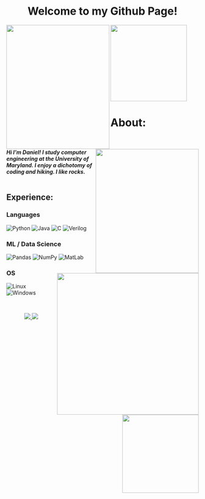 <h1 align="center">Welcome to my Github Page!</h1>
<p>
  <img align="left" src="https://github.com/Daniel-Lamb/Thanks-for-visiting/assets/96439440/07e02d44-2ad7-473f-9147-3c597c71ec9b" width="270px" height="325px">
  <img align="right" src="https://github.com/Daniel-Lamb/Thanks-for-visiting/assets/96439440/07e02d44-2ad7-473f-9147-3c597c71ec9b" width="270px" height="325px">
  <img align="center" src="https://github.com/Daniel-Lamb/Thanks-for-visiting/assets/96439440/41d81fcb-ced3-43ce-b2e7-fc56622172cc" width="200px">
</p>

# About:
<p>
  <img align="right" src="https://github.com/Daniel-Lamb/Thanks-for-visiting/assets/96439440/b003cb40-f821-4b3f-935a-95f39b2a3608" width="371px">  
  <br>
  <i><b>Hi I'm Daniel!  I study computer engineering at the University of Maryland.  I enjoy a dichotomy of coding and hiking.  I like rocks.  </b></i>
  <br><br>

  <h2 align="left">Experience:</h2>
</p>

### Languages
![Python](https://img.shields.io/badge/python-green?style=for-the-badge&logo=python)
![Java](https://img.shields.io/badge/java-green?style=for-the-badge&logo=openjdk)
![C](https://img.shields.io/badge/c-green?style=for-the-badge)
![Verilog](https://img.shields.io/badge/Verilog-green?style=for-the-badge)

<img align="right" src="https://media2.giphy.com/media/FlPJcTplkfefDCKq2b/giphy.gif?cid=ecf05e47pwbaog6dnk7ns7ngbnfn7yk1b1fmkvvzorgj3cx4&ep=v1_gifs_related&rid=giphy.gif&ct=g" width="200px" height="205px">

### ML / Data Science
![Pandas](https://img.shields.io/badge/pandas-green?style=for-the-badge&logo=pandas)
![NumPy](https://img.shields.io/badge/numpy-green?style=for-the-badge&logo=numpy)
![MatLab](https://img.shields.io/badge/MatLab-green?style=for-the-badge)

### OS

![Linux](https://img.shields.io/badge/linux-green?style=for-the-badge&logo=Linux)
![Windows](https://img.shields.io/badge/Windows-green?style=for-the-badge&logo=Windows)

<br>
<p align="center">
  <a href="https://www.linkedin.com/in/daniel--lamb/">
    <img src="https://github-production-user-asset-6210df.s3.amazonaws.com/96439440/241527087-fd261112-2706-441f-8724-7bca296bc2f2.png" />
  </a>
  <a href="https://portfolium.com/Daniel_Lamb">
    <img src="https://github-production-user-asset-6210df.s3.amazonaws.com/96439440/241527354-1bcb6c22-7625-4ab7-b0a1-60a5abb07ee4.png" />
  </a>
  
</p>

